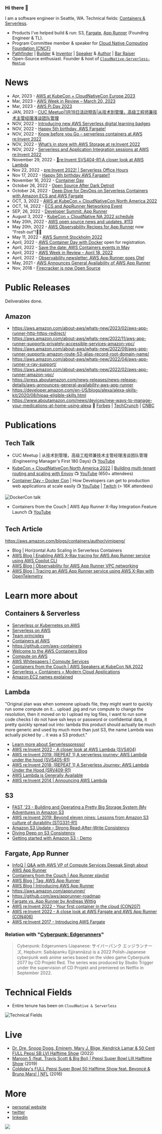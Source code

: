 ### Hi there 👋
I am a software engineer in Seattle, WA. Technical fields: [Containers & Serverless](https://aws.amazon.com/products/compute/).

- Products I've helped build & run: S3, [Fargate](https://aws.amazon.com/blogs/containers/under-the-hood-fargate-data-plane/), [App Runner](https://aws.amazon.com/apprunner/) (Founding Engineer & TL).
- Program Committee member & speaker for [Cloud Native Computing Foundation (CNCF)](https://github.com/cncf)
- [Pathfinder](https://youtu.be/WGA2P_oH5Xc) | [Builder](https://aws.amazon.com/builders-library/) & [Inventor](https://reinvent.awsevents.com/) | [Speaker](https://www.credly.com/badges/eca5b42d-89c1-41a8-a9fc-a661e9b933cf/public_url) & [Author](https://aws.amazon.com/blogs/containers/author/yimipeng/) | [Bar Raiser](https://www.aboutamazon.eu/news/working-at-amazon/what-is-a-bar-raiser-at-amazon)
- Open-Source enthusiast. Founder & host of [```CloudNative-Serverless-Meetup```](https://github.com/CloudNative-Serverless-Meetup)

<!--
My specialties: 
- Cloud-Native | Container Compute | Serverless | Open-Source
- Distributed System
- Open-Source: [Kafka](https://kafka.apache.org/), [Flink](https://flink.apache.org/), [EnvoyProxy](https://www.envoyproxy.io/), [gRPC](https://grpc.io/), [OpenTelemetry](https://opentelemetry.io/), [Firecracker](https://firecracker-microvm.github.io/), [containerd](https://containerd.io/), [Docker](https://www.docker.com/) etc.  -->


<!-- For more icons please follow  https://github.com/MikeCodesDotNET/ColoredBadges -->

<!--
<p>
<img src="https://cncf-branding.netlify.app/img/other/cncf/horizontal/color/cncf-color.svg" alt="cncf Logo" width="50" height="50"/> <img src="https://cdn.worldvectorlogo.com/logos/kafka.svg" alt="kafka Logo" width="50" height="50"/> <img src="https://cdn.worldvectorlogo.com/logos/docker.svg" alt="docker Logo" width="50" height="50"/> <img src="https://cncf-branding.netlify.app/img/projects/envoy/stacked/color/envoy-stacked-color.svg" alt="envoyproxy Logo" width="50" height="50"/> <img src="https://cncf-branding.netlify.app/img/projects/containerd/stacked/color/containerd-stacked-color.svg" alt="containerd Logo" width="50" height="50"/> <img src="https://cncf-branding.netlify.app/img/projects/grpc/horizontal/color/grpc-horizontal-color.svg" alt="grpc Logo" width="50" height="50"/> <img src="https://cncf-branding.netlify.app/img/projects/opentelemetry/icon/color/opentelemetry-icon-color.svg" alt="opentelemetry Logo" width="50" height="50"/> <img src="https://cdn.worldvectorlogo.com/logos/jetbrains-1.svg" alt="jetbrains Logo" width="50" height="50"/> <img src="https://cdn.worldvectorlogo.com/logos/bash-1.svg" alt="Bash Logo" width="50" height="50"/> <img src="https://cdn.worldvectorlogo.com/logos/visual-studio-code-1.svg" alt="VSCode Logo" width="50" height="50"/>  
</p> 
-->

<!--
I am also interested in:
- Climate, Geography 
- Electric Vehicle, RV
- Quantum Computing, Edge Computing, ARM etc. all about Compute and Storage (CS)
-->


# News
- Apr, 2023 - [AWS at KubeCon + CloudNativeCon Europe 2023](https://aws-kubecon-eu.splashthat.com/)
- Mar, 2023 - [AWS Week in Review – March 20, 2023](https://aws.amazon.com/blogs/aws/aws-week-in-review-march-20-2023/)
- Mar, 2023 - [AWS Pi Day 2023](https://pages.awscloud.com/NAMER-field-OE-Pi-Day-2023-reg-event.html)
- JAN, 2023 - [CUC Meetup|1月19日活动预告|从技术到管理，高级工程师兼技术主管经理浅谈团队管理](https://mp.weixin.qq.com/s/NkG306k-7dw1jLEvaBBw0A)
- NOV, 2022 - [Introducing new AWS Serverless digital learning badges](https://aws.amazon.com/blogs/compute/introducing-new-aws-serverless-digital-learning-badges/)
- NOV, 2022 - [Happy 5th birthday, AWS Fargate!](https://aws.amazon.com/blogs/containers/happy-5th-birthday-aws-fargate/)
- NOV, 2022 - [Know before you Go – serverless containers at AWS re:Invent 2022](https://aws.amazon.com/blogs/containers/know-before-you-go-serverless-containers-at-aws-reinvent-2022/)
- NOV, 2022 - [What’s in store with AWS Storage at re:Invent 2022](https://aws.amazon.com/blogs/storage/reinvent-2022/)
- NOV, 2022 - [Serverless and Application Integration sessions at AWS re:Invent 2022](https://aws.amazon.com/blogs/compute/serverless-and-application-integration-sessions-at-aws-reinvent-2022/?trk=global_employee_advocacy&sc_channel=sm&advocacy_source=everyonesocial&es_id=d82cc95e9e)
- November 29, 2022 - [📢re:Invent SVS404-R1:A closer look at AWS Lambda](https://www.linkedin.com/posts/julianrwood_serverless-lambda-reinvent-activity-6998284223040077824-gCM7?utm_source=share&utm_medium=member_desktop)
- Nov 22, 2022 - [pre:Invent 2022! | Serverless Office Hours](https://www.linkedin.com/video/event/urn:li:ugcPost:6996839512370782210/)
- Nov 17, 2022 - [Happy 5th birthday AWS Fargate!!](https://www.linkedin.com/video/event/urn:li:ugcPost:6998315450849734656/)
- November 16, 2022 - [Container Day](https://www.wearedevelopers.com/event/container-day-1611)
- October 26, 2022 - [Open Source After Dark Detroit](https://opensourceafterdarkdetroit.splashthat.com/)
- October 24, 2022 - [Deep Dive for DevOps on Serverless Containers with Amazon ECS and AWS Fargate](https://technicaldeepdiveonserverlessc.splashthat.com/)
- OCT, 3, 2022 - [AWS at KubeCon + CloudNativeCon North America 2022](https://aws.amazon.com/blogs/containers/aws-at-kubecon-cloudnativecon-north-america-2022/)
- OCT, 14, 2022 - [ECS and AppRunner Networking Event](https://ecsandapprunnernetworkingevent.splashthat.com/)
- SEP, 26, 2022 - [Developer Summit: App Runner](https://aws-startup-lofts.com/amer/loft/san-francisco/e/426a6/building-serverless-web-applications-with-aws-apprunner-in-minutes)
- August 3, 2022 - [KubeCon + CloudNative NA 2022 schedule](https://events.linuxfoundation.org/kubecon-cloudnativecon-north-america/)
- May 20th, 2022 - [AWS open source news and updates, #113](https://dev.to/aws/aws-open-source-news-and-updates-113-16a4)
- May 20th, 2022 - [AWS Observability Recipes for App Runner](https://aws-observability.github.io/aws-o11y-recipes/apprunner/) now "Fresh out"!👨‍🍳
- May 11, 2022 - [AWS Summit Stockholm 2022](https://aws.amazon.com/events/summits/stockholm/)
- April, 2022 - [AWS Container Day with Docker](https://awscontainerdaydocker.splashthat.com/) open for registration. 
- April, 2022 - [Save the date: AWS Containers events in May](https://aws.amazon.com/blogs/containers/save-the-date-aws-containers-events-in-may/)
- April, 2022 - [AWS Week in Review – April 18, 2022](https://aws.amazon.com/blogs/aws/aws-week-in-review-april-18-2022/)
- April, 2022 - [Observability newsletter: AWS App Runner goes Otel](https://o11y.news/2022-04-18/)
- May, 2021 - [AWS Announces General Availability of AWS App Runner](https://press.aboutamazon.com/2021/5/aws-announces-general-availability-of-aws-app-runner)
- Nov, 2018 - [Firecracker is now Open Source](https://www.youtube.com/watch?v=DrrvPqX_Qr8)

# Public Releases
Deliverables done.

## Amazon
- https://aws.amazon.com/about-aws/whats-new/2023/02/aws-app-runner-http-https-redirect/
- https://aws.amazon.com/about-aws/whats-new/2022/11/aws-app-runner-supports-privately-accessible-services-amazon-vpc/
- https://aws.amazon.com/about-aws/whats-new/2022/09/aws-app-runner-supports-amazon-route-53-alias-record-root-domain-name/
- https://aws.amazon.com/about-aws/whats-new/2022/04/aws-app-runner-x-ray-support/
- https://aws.amazon.com/about-aws/whats-new/2022/02/aws-app-runner-amazon-vpc/
- https://press.aboutamazon.com/news-releases/news-release-details/aws-announces-general-availability-aws-app-runner
- https://developer.amazon.com/en-US/blogs/alexa/alexa-skills-kit/2020/08/hipaa-eligible-skills.html 
- https://www.aboutamazon.com/news/devices/new-ways-to-manage-your-medications-at-home-using-alexa 📰 [Forbes](https://www.forbes.com/sites/krisholt/2019/11/26/amazons-alexa-can-now-remind-you-when-to-take-your-medications/) | [TechCrunch](https://techcrunch.com/2019/11/26/amazon-launches-medication-management-features-for-alexa/) | [CNBC](https://www.cnbc.com/2019/11/26/amazon-alexa-will-now-remind-you-when-to-take-your-pills.html)

# Publications

## Tech Talk 
- CUC Meetup | 从技术到管理，高级工程师兼技术主管经理浅谈团队管理 (Engineering Manager's First 180 Days) 📺 [YouTube](https://youtu.be/F24kUu2nFDY)
- [KubeCon + CloudNativeCon North America 2022](https://pages.awscloud.com/KubeCon-2022.html) | [Building multi-tenant routing and scaling with Envoy](https://kccncna2022.sched.com/event/182KU/building-multi-tenant-routing-and-scaling-with-envoy-yiming-peng-amazon-web-services-inc?iframe=no) 📺 [YouTube](https://youtu.be/6-akjOASvxc) (650+ attendees)
- [Container Day – Docker Con](https://awscontainerdaydocker.splashthat.com/) | How Developers can get to production web applications at scale easily 📺 [YouTube](https://youtu.be/Iyp9Ugk9oRs) | [Twitch](https://www.twitch.tv/aws/video/1481107467) (> 16K attendees)

![DockerCon talk](svg/cftc202205.png)

- Containers from the Couch | AWS App Runner X-Ray Integration Feature Launch 📺 [YouTube](https://youtu.be/cVr8N7enCMM)

## Tech Article
https://aws.amazon.com/blogs/containers/author/yimipeng/
- Blog | Horizontal Auto Scaling in Serverless Containers
- [AWS Blog | Enabling AWS X-Ray tracing for AWS App Runner service using AWS Copilot CLI](https://aws.amazon.com/blogs/containers/enabling-aws-x-ray-tracing-for-aws-app-runner-service-using-aws-copilot-cli/)
- [AWS Blog | Observability for AWS App Runner VPC networking](https://aws.amazon.com/blogs/containers/observability-for-aws-app-runner-vpc-networking/)
- [AWS Blog | Tracing an AWS App Runner service using AWS X-Ray with OpenTelemetry](https://aws.amazon.com/blogs/containers/tracing-an-aws-app-runner-service-using-aws-x-ray-with-opentelemetry/)

# Learn more about 

## Containers & Serverless 
- [Serverless or Kubernetes on AWS](https://aws.amazon.com/architecture/serverless/serverless-or-kubernetes/)
- [Serverless on AWS](https://aws.amazon.com/serverless/)
- [Team principles](https://github.com/aws/containers-roadmap/blob/master/PRINCIPLES.md)
- [Containers at AWS](https://aws.amazon.com/containers/)
- https://github.com/aws-containers
- [Welcome to the AWS Containers Blog](https://aws.amazon.com/blogs/containers/welcome-to-the-aws-containers-blog/)
- [Compute on AWS](https://aws.amazon.com/products/compute/)
- [AWS Whitepapers | Compute Services](https://docs.aws.amazon.com/whitepapers/latest/aws-overview/compute-services.html)
- [Containers from the Couch | AWS Speakers at KubeCon NA 2022](https://www.youtube.com/playlist?list=PLehXSATXjcQF69kb2CtpkqdR7s978fgST)
- [Serverless + Containers = Modern Cloud Applications](https://www.youtube.com/watch?v=q9Wa5KJURec)
- [Amazon EC2 names explained](https://justingarrison.com/blog/2023-02-23-ec2-names-explained/)

## Lambda
"Original plan was when someone uploads file, they might want to quickly run some compute on it... upload .jpg and run compute to change the resolution, then it moved on to I upload my log files, I want to run some code checks I do not have ssh keys or password or confidential data, it pretty quickly spread out into: lambda this product should actually be much more generic and used by much more than just S3, the name Lambda was actually picked by .. it was a S3 product."

- [Learn more about Serverlesspresso!](https://serverlessland.com/reinvent2022/serverlesspresso)
- [AWS re:Invent 2022 - A closer look at AWS Lambda (SVS404)](https://youtu.be/EplOzQqgstA)
- [AWS re:Invent 2019: [REPEAT 1] A serverless journey: AWS Lambda under the hood (SVS405-R1)](https://youtu.be/xmacMfbrG28)
- [AWS re:Invent 2018: [REPEAT 1] A Serverless Journey: AWS Lambda Under the Hood (SRV409-R1)](https://youtu.be/QdzV04T_kec)
- [AWS Lambda is Generally Available](https://aws.amazon.com/blogs/compute/aws-lambda-is-generally-available/)
- [AWS re:Invent 2014 | Announcing AWS Lambda](https://youtu.be/9eHoyUVo-yg)

## S3
- [FAST '23 - Building and Operating a Pretty Big Storage System (My Adventures in Amazon S3](https://youtu.be/sc3J4McebHE)
- [AWS re:Invent 2019: Beyond eleven nines: Lessons from Amazon S3 culture of durability (STG331-R1)](https://youtu.be/DzRyrvUF-C0)
- [Amazon S3 Update – Strong Read-After-Write Consistency](https://aws.amazon.com/blogs/aws/amazon-s3-update-strong-read-after-write-consistency/)
- [Diving Deep on S3 Consistency](https://www.allthingsdistributed.com/2021/04/s3-strong-consistency.html)
- [Getting started with Amazon S3 - Demo](https://youtu.be/FZCZbPEMlXk)

## Fargate, App Runner
- [InfoQ | Q&A with AWS VP of Compute Services Deepak Singh about AWS App Runner](https://www.infoq.com/news/2021/06/deepak-singh-aws/)
- [Containers from the Couch | App Runner playlist](https://www.youtube.com/playlist?list=PLehXSATXjcQHjXDhdlypt0IB5BVD2xnoc)
- [AWS Blog | Tag: AWS App Runner](https://aws.amazon.com/blogs/containers/tag/app-runner/)
- [AWS Blog | Introducing AWS App Runner](https://aws.amazon.com/blogs/containers/introducing-aws-app-runner/)
- https://aws.amazon.com/apprunner/
- https://github.com/aws/apprunner-roadmap
- [Fargate vs. App Runner by Andreas Wittig](https://cloudonaut.io/fargate-vs-apprunner/)
- [AWS re:Invent 2022 - Your first container in the cloud (CON207)](https://youtu.be/abTFdy47tP4)
- [AWS re:Invent 2022 - A close look at AWS Fargate and AWS App Runner (CON406)](https://youtu.be/MZBbhqt6bQs)
- [AWS re:Invent 2017 - Introducing AWS Fargate](https://youtu.be/8i82i9QYUGs)

### Relation with "[Cyberpunk: Edgerunners](https://www.cyberpunk.net/en/edgerunners)"
> Cyberpunk: Edgerunners (Japanese: サイバーパンク エッジランナーズ, Hepburn: Saibāpanku Ejjirannāzu) is a 2022 Polish-Japanese cyberpunk web anime series based on the video game Cyberpunk 2077 by CD Projekt Red. The series was produced by Studio Trigger under the supervision of CD Projekt and premiered on Netflix in September 2022.


<!--
# Professions 


- Day-to-day Hours spent 

as Tech Lead / Manager (TLM)
![Pie-chart hours spent](svg/pie-chart.svg)
  * Tech Lead / Tech Advisor / Force Multiplier
  * People Management / Team Management
  * Product: Roadmap, Funding, Customer, Features, Vision
  * TPM: SDLC, Priorities, Milestones, Stakeholders
  * Recruiting 
  * Mentoring
  * Architect / Education / Advocate
  * PMM / BD / GTM 
  * Individual Contributor
  * Bar Raiser 
  * Miscs
-->


# Technical Fields
- Entire tenure has been on ```CloudNative & Serverless```

![Technical Fields](svg/tf.001.jpeg)

<!--- <p align="center">
  <img 
    width="500"
    src="svg/si.png"
  >
 </p>
--->

# Live
- [Dr. Dre, Snoop Dogg, Eminem, Mary J. Blige, Kendrick Lamar & 50 Cent FULL Pepsi SB LVI Halftime Show](https://www.youtube.com/watch?v=gdsUKphmB3Y) (2022)
- [Maroon 5 (feat. Travis Scott & Big Boi) | Pepsi Super Bowl LIII Halftime Show](https://www.youtube.com/watch?v=zIwkhEqVq4s) (2019)
- [Coldplay's FULL Pepsi Super Bowl 50 Halftime Show feat. Beyoncé & Bruno Mars! | NFL](https://www.youtube.com/watch?v=c9cUytejf1k) (2016)


# More
- [personal website](http://yimingpeng.com/)
- [twitter](https://twitter.com/pymhq)
- [linkedin](https://www.linkedin.com/in/pengyiming/)


![](https://visitor-badge.glitch.me/badge?page_id=pymhk.pymhk)
